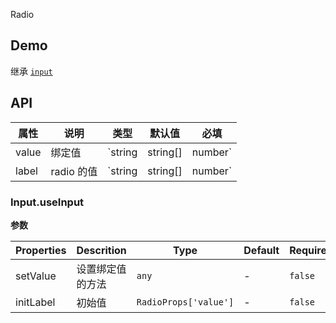 Radio

## Demo

继承 [`input`](https://developer.mozilla.org/en-US/docs/Web/HTML/Element/input)

## API

| 属性  | 说明       | 类型                         | 默认值 | 必填    |
| ----- | ---------- | ---------------------------- | ------ | ------- |
| value | 绑定值     | `string | string[] | number` | -      | `false` |
| label | radio 的值 | `string | string[] | number` | -      | `false` |

### Input.useInput

**参数**

| Properties | Descrition       | Type                  | Default | Required |
| ---------- | ---------------- | --------------------- | ------- | -------- |
| setValue   | 设置绑定值的方法 | `any`                 | -       | `false`  |
| initLabel  | 初始值           | `RadioProps['value']` | -       | `false`  |
